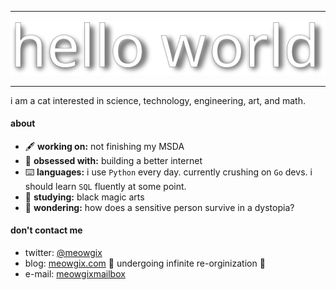 -----------------------------------

![](/helloworld.svg)

-----------------------------------

i am a cat interested in science, technology, engineering, art, and math.

#### about
* 🖋 **working on:**  not finishing my MSDA
* 🤍 **obsessed with:**  building a better internet
* ⌨️ **languages:**  i use `Python` every day. currently crushing on `Go` devs. i should learn `SQL` fluently at some point.
* 🥼 **studying:**  black magic arts
* 💭 **wondering:**  how does a sensitive person survive in a dystopia?

#### don't contact me
* twitter: [@meowgix](https://twitter.com/meowgix)
* blog: [meowgix.com](https://meowgix.com) 🚧 undergoing infinite re-orginization 🚧
* e-mail: [meowgixmailbox](mailto:meowgixmailbox@gmail.com?subject=[GitHub]%20hey%20girl,%20where%20%20is%20chicken?)
